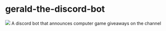 # gerald-the-discord-bot
![](https://github.com/SparrowBrain/gerald-the-discord-bot/workflows/Node.js%20CI/badge.svg)
A discord bot that announces computer game giveaways on the channel
